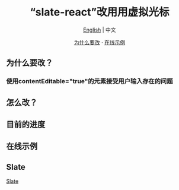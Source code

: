 <h1 align='center'>“slate-react”改用用虚拟光标</h1>
<p  align='center'><a href='./Readme-zh_CN.md'>English</a> | 中文</p>
<p  align='center'>
<a href='#为什么要改？'>为什么要改</a> ·
<a href='https://lin150.fun/spa/slate-virtual-cursor-demo/examples/virtual-cursor' target='_blank'>在线示例</a>
</p>

## 为什么要改？

### 使用contentEditable="true"的元素接受用户输入存在的问题

## 怎么改？

## 目前的进度

## 在线示例

## Slate

[Slate](https://github.com/ianstormtaylor/slate)

